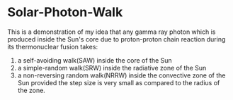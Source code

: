 # Solar-Photon-Walk

This is a demonstration of my idea that any gamma ray photon which is produced inside the Sun's core due to proton-proton chain reaction during its thermonuclear fusion takes:
1. a self-avoiding walk(SAW) inside the core of the Sun
2. a simple-random walk(SRW) inside the radiative zone of the Sun
3. a non-reversing random walk(NRRW) inside the convective zone of the Sun
provided the step size is very small as compared to the radius of the zone.
